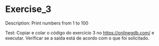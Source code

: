 # Exercise_3

Description: Print numbers from 1 to 100

Test: Copiar e colar o código do exercício 3 no https://onlinegdb.com/ e executar. Verificar se a saída está de acordo com o que foi solicitado.
